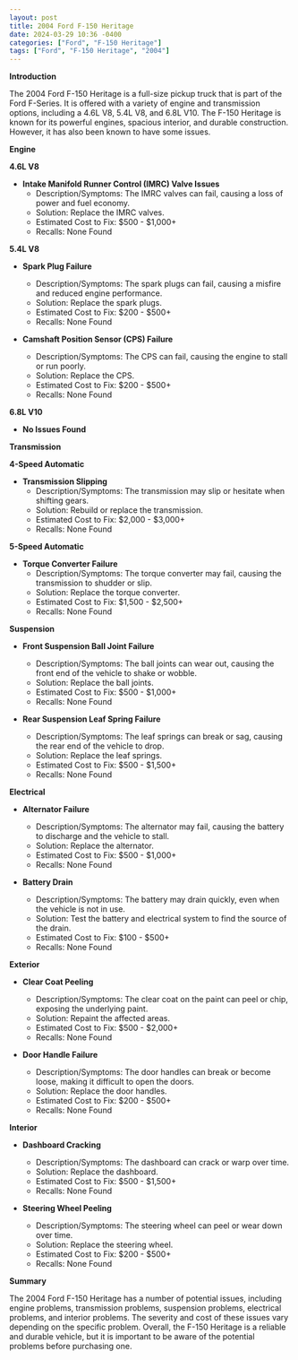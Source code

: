 ```yaml
---
layout: post
title: 2004 Ford F-150 Heritage
date: 2024-03-29 10:36 -0400
categories: ["Ford", "F-150 Heritage"]
tags: ["Ford", "F-150 Heritage", "2004"]
---
```

**Introduction**

The 2004 Ford F-150 Heritage is a full-size pickup truck that is part of the Ford F-Series. It is offered with a variety of engine and transmission options, including a 4.6L V8, 5.4L V8, and 6.8L V10. The F-150 Heritage is known for its powerful engines, spacious interior, and durable construction. However, it has also been known to have some issues.

**Engine**

**4.6L V8**

* **Intake Manifold Runner Control (IMRC) Valve Issues**
    * Description/Symptoms: The IMRC valves can fail, causing a loss of power and fuel economy.
    * Solution: Replace the IMRC valves.
    * Estimated Cost to Fix: $500 - $1,000+
    * Recalls: None Found

**5.4L V8**

* **Spark Plug Failure**
    * Description/Symptoms: The spark plugs can fail, causing a misfire and reduced engine performance.
    * Solution: Replace the spark plugs.
    * Estimated Cost to Fix: $200 - $500+
    * Recalls: None Found

* **Camshaft Position Sensor (CPS) Failure**
    * Description/Symptoms: The CPS can fail, causing the engine to stall or run poorly.
    * Solution: Replace the CPS.
    * Estimated Cost to Fix: $200 - $500+
    * Recalls: None Found

**6.8L V10**

* **No Issues Found**

**Transmission**

**4-Speed Automatic**

* **Transmission Slipping**
    * Description/Symptoms: The transmission may slip or hesitate when shifting gears.
    * Solution: Rebuild or replace the transmission.
    * Estimated Cost to Fix: $2,000 - $3,000+
    * Recalls: None Found

**5-Speed Automatic**

* **Torque Converter Failure**
    * Description/Symptoms: The torque converter may fail, causing the transmission to shudder or slip.
    * Solution: Replace the torque converter.
    * Estimated Cost to Fix: $1,500 - $2,500+
    * Recalls: None Found

**Suspension**

* **Front Suspension Ball Joint Failure**
    * Description/Symptoms: The ball joints can wear out, causing the front end of the vehicle to shake or wobble.
    * Solution: Replace the ball joints.
    * Estimated Cost to Fix: $500 - $1,000+
    * Recalls: None Found

* **Rear Suspension Leaf Spring Failure**
    * Description/Symptoms: The leaf springs can break or sag, causing the rear end of the vehicle to drop.
    * Solution: Replace the leaf springs.
    * Estimated Cost to Fix: $500 - $1,500+
    * Recalls: None Found

**Electrical**

* **Alternator Failure**
    * Description/Symptoms: The alternator may fail, causing the battery to discharge and the vehicle to stall.
    * Solution: Replace the alternator.
    * Estimated Cost to Fix: $500 - $1,000+
    * Recalls: None Found

* **Battery Drain**
    * Description/Symptoms: The battery may drain quickly, even when the vehicle is not in use.
    * Solution: Test the battery and electrical system to find the source of the drain.
    * Estimated Cost to Fix: $100 - $500+
    * Recalls: None Found

**Exterior**

* **Clear Coat Peeling**
    * Description/Symptoms: The clear coat on the paint can peel or chip, exposing the underlying paint.
    * Solution: Repaint the affected areas.
    * Estimated Cost to Fix: $500 - $2,000+
    * Recalls: None Found

* **Door Handle Failure**
    * Description/Symptoms: The door handles can break or become loose, making it difficult to open the doors.
    * Solution: Replace the door handles.
    * Estimated Cost to Fix: $200 - $500+
    * Recalls: None Found

**Interior**

* **Dashboard Cracking**
    * Description/Symptoms: The dashboard can crack or warp over time.
    * Solution: Replace the dashboard.
    * Estimated Cost to Fix: $500 - $1,500+
    * Recalls: None Found

* **Steering Wheel Peeling**
    * Description/Symptoms: The steering wheel can peel or wear down over time.
    * Solution: Replace the steering wheel.
    * Estimated Cost to Fix: $200 - $500+
    * Recalls: None Found

**Summary**

The 2004 Ford F-150 Heritage has a number of potential issues, including engine problems, transmission problems, suspension problems, electrical problems, and interior problems. The severity and cost of these issues vary depending on the specific problem. Overall, the F-150 Heritage is a reliable and durable vehicle, but it is important to be aware of the potential problems before purchasing one.
